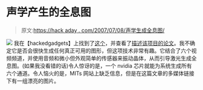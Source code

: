 # 声学产生的全息图

> 原文:[https://hack aday . com/2007/07/08/声学生成全息图/](https://hackaday.com/2007/07/08/acoustically-generated-holograms/)

![](../Images/6487a310c8505bd6a7f6c2eedc6b22d8.png)
我在【hackedgadgets】上找到了[这个](http://hackedgadgets.com/2007/07/04/holographic-video/)，并查看了[描述该项目的论文](http://www.media.mit.edu/%7Evmb/papers/6488-19.pdf)。我不确定它是否会很快生成任何真正可用的图形，但这项技术非常有趣。它结合了六个视频频道，并使用音频和微小但外观简单的传感器来振动晶体，从而引导激光生成全息图。(如果我没看错的话)令人惊讶的是，一个 nvidia 芯片就能为系统生成所有六个通道。令人恼火的是，MITs 网站上缺乏信息，但是在这篇文章的多媒体链接下有一组漂亮的图片。